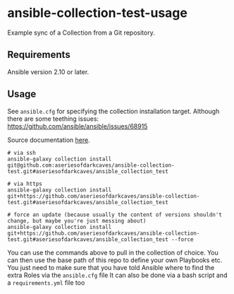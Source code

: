 # ansible-collection-test-usage
Example sync of a Collection from a Git repository.

## Requirements
Ansible version 2.10 or later.

## Usage
See `ansible.cfg` for specifying the collection installation target.
Although there are some teething issues: https://github.com/ansible/ansible/issues/68915

Source documentation [here](https://docs.ansible.com/ansible/latest/user_guide/collections_using.html#installing-a-collection-from-a-git-repository).
```
# via ssh
ansible-galaxy collection install git@github.com:aseriesofdarkcaves/ansible-collection-test.git#aseriesofdarkcaves/ansible_collection_test

# via https
ansible-galaxy collection install git+https://github.com/aseriesofdarkcaves/ansible-collection-test.git#aseriesofdarkcaves/ansible_collection_test

# force an update (because usually the content of versions shouldn't change, but maybe you're just messing about)
ansible-galaxy collection install git+https://github.com/aseriesofdarkcaves/ansible-collection-test.git#aseriesofdarkcaves/ansible_collection_test --force
```

You can use the commands above to pull in the collection of choice.
You can then use the base path of this repo to define your own Playbooks etc.
You just need to make sure that you have told Ansible where to find the extra Roles via the `ansible.cfg` file
It can also be done via a bash script and a `requirements.yml` file too
